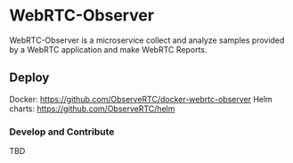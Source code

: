WebRTC-Observer
===

WebRTC-Observer is a microservice collect and analyze 
samples provided by a WebRTC application and make 
WebRTC Reports.

## Deploy

Docker: https://github.com/ObserveRTC/docker-webrtc-observer 
Helm charts: https://github.com/ObserveRTC/helm


### Develop and Contribute

TBD




 


